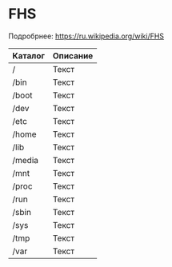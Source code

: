 # FHS

Подробрнее: https://ru.wikipedia.org/wiki/FHS


| Каталог         | Описание         |
| :---            |      :----       |
| /               | Текст            |
| /bin            | Текст            |
| /boot           | Текст            |
| /dev            | Текст            |
| /etc            | Текст            |
| /home           | Текст            |
| /lib            | Текст            |
| /media          | Текст            |
| /mnt            | Текст            |
| /proc           | Текст            |
| /run            | Текст            |
| /sbin           | Текст            |
| /sys            | Текст            |
| /tmp            | Текст            |
| /var            | Текст            |
